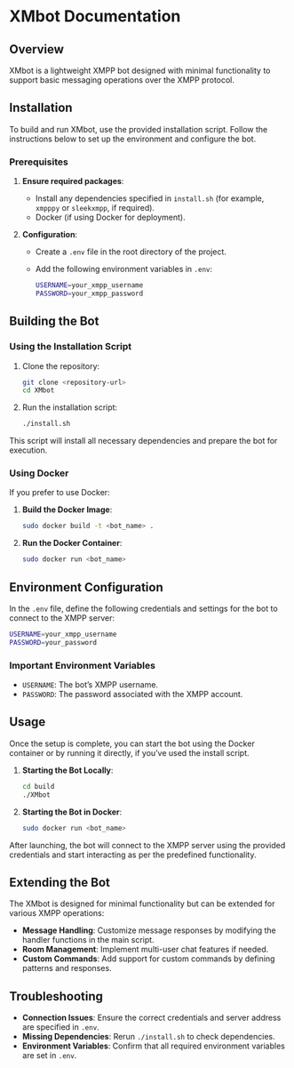 # XMbot Documentation

## Overview

XMbot is a lightweight XMPP bot designed with minimal functionality to support basic messaging operations over the XMPP protocol.

## Installation

To build and run XMbot, use the provided installation script. Follow the instructions below to set up the environment and configure the bot.

### Prerequisites

1. **Ensure required packages**:
   - Install any dependencies specified in `install.sh` (for example, `xmpppy` or `sleekxmpp`, if required).
   - Docker (if using Docker for deployment).

2. **Configuration**:
   - Create a `.env` file in the root directory of the project.
   - Add the following environment variables in `.env`:

     ```bash
     USERNAME=your_xmpp_username
     PASSWORD=your_xmpp_password
     ```

## Building the Bot

### Using the Installation Script

1. Clone the repository:

   ```bash
   git clone <repository-url>
   cd XMbot
   ```

2. Run the installation script:

   ```bash
   ./install.sh
   ```

This script will install all necessary dependencies and prepare the bot for execution.

### Using Docker

If you prefer to use Docker:

1. **Build the Docker Image**:

   ```bash
   sudo docker build -t <bot_name> .
   ```

2. **Run the Docker Container**:

   ```bash
   sudo docker run <bot_name>
   ```

## Environment Configuration

In the `.env` file, define the following credentials and settings for the bot to connect to the XMPP server:

```bash
USERNAME=your_xmpp_username
PASSWORD=your_password
```

### Important Environment Variables

- `USERNAME`: The bot’s XMPP username.
- `PASSWORD`: The password associated with the XMPP account.

## Usage

Once the setup is complete, you can start the bot using the Docker container or by running it directly, if you’ve used the install script.

1. **Starting the Bot Locally**:
   
   ```bash
   cd build
   ./XMbot
   ```

2. **Starting the Bot in Docker**:

   ```bash
   sudo docker run <bot_name>
   ```

After launching, the bot will connect to the XMPP server using the provided credentials and start interacting as per the predefined functionality.

## Extending the Bot

The XMbot is designed for minimal functionality but can be extended for various XMPP operations:

- **Message Handling**: Customize message responses by modifying the handler functions in the main script.
- **Room Management**: Implement multi-user chat features if needed.
- **Custom Commands**: Add support for custom commands by defining patterns and responses.

## Troubleshooting

- **Connection Issues**: Ensure the correct credentials and server address are specified in `.env`.
- **Missing Dependencies**: Rerun `./install.sh` to check dependencies.
- **Environment Variables**: Confirm that all required environment variables are set in `.env`.
